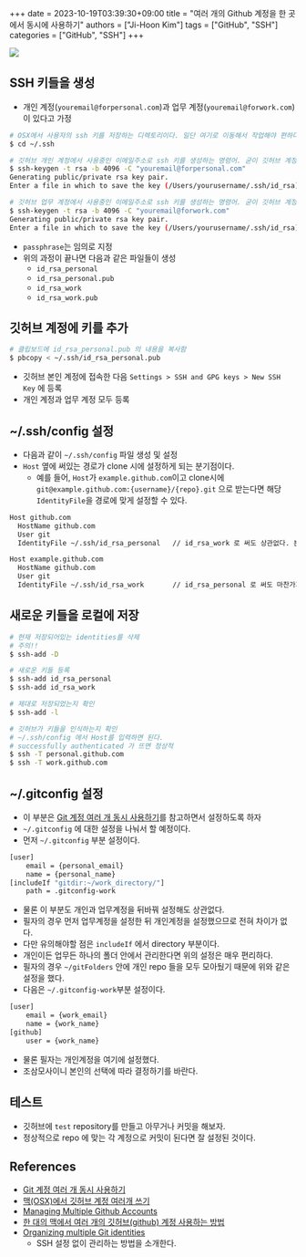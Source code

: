 +++ 
date = 2023-10-19T03:39:30+09:00
title = "여러 개의 Github 계정을 한 곳에서 동시에 사용하기"
authors = ["Ji-Hoon Kim"]
tags = ["GitHub", "SSH"]
categories = ["GitHub", "SSH"]
+++

<img src="/images/logos/GitHub_Logo.png">

## SSH 키들을 생성

- 개인 계정(`youremail@forpersonal.com`)과 업무 계정(`youremail@forwork.com`)이 있다고 가정

```bash
# OSX에서 사용자의 ssh 키를 저장하는 디렉토리이다. 일단 여기로 이동해서 작업해야 편하다.
$ cd ~/.ssh

# 깃허브 개인 계정에서 사용중인 이메일주소로 ssh 키를 생성하는 명령어. 굳이 깃허브 계정과 동일할 필요는 없다.
$ ssh-keygen -t rsa -b 4096 -C "youremail@forpersonal.com"
Generating public/private rsa key pair.
Enter a file in which to save the key (/Users/yourusername/.ssh/id_rsa) : id_rsa_personal

# 깃허브 업무 계정에서 사용중인 이메일주소로 ssh 키를 생성하는 명령어. 굳이 깃허브 계정과 동일할 필요는 없다.
$ ssh-keygen -t rsa -b 4096 -C "youremail@forwork.com"
Generating public/private rsa key pair.
Enter a file in which to save the key (/Users/yourusername/.ssh/id_rsa) : id_rsa_work
```

- `passphrase`는 임의로 지정
- 위의 과정이 끝나면 다음과 같은 파일들이 생성
  - `id_rsa_personal`
  - `id_rsa_personal.pub`
  - `id_rsa_work`
  - `id_rsa_work.pub`

## 깃허브 계정에 키를 추가

```bash
# 클립보드에 id_rsa_personal.pub 의 내용을 복사함
$ pbcopy < ~/.ssh/id_rsa_personal.pub
```

- 깃허브 본인 계정에 접속한 다음 `Settings > SSH and GPG keys > New SSH Key` 에 등록
- 개인 계정과 업무 계정 모두 등록

## ~/.ssh/config 설정

- 다음과 같이 `~/.ssh/config` 파일 생성 및 설정
- `Host` 옆에 써있는 경로가 clone 시에 설정하게 되는 분기점이다.
  - 예를 들어, `Host`가 `example.github.com`이고 clone시에 `git@example.github.com:{username}/{repo}.git` 으로 받는다면 해당 `IdentityFile`을 경로에 맞게 설정할 수 있다.

```bash
Host github.com
  HostName github.com
  User git
  IdentityFile ~/.ssh/id_rsa_personal   // id_rsa_work 로 써도 상관없다. 본인이 맞게 설정

Host example.github.com
  HostName github.com
  User git
  IdentityFile ~/.ssh/id_rsa_work       // id_rsa_personal 로 써도 마찬가지로 상관없다.
```

## 새로운 키들을 로컬에 저장

```bash
# 현재 저장되어있는 identities를 삭제
# 주의!!
$ ssh-add -D

# 새로운 키들 등록
$ ssh-add id_rsa_personal
$ ssh-add id_rsa_work

# 제대로 저장되었는지 확인
$ ssh-add -l

# 깃허브가 키들을 인식하는지 확인
# ~/.ssh/config 에서 Host를 입력하면 된다.
# successfully authenticated 가 뜨면 정상적
$ ssh -T personal.github.com
$ ssh -T work.github.com
```

## ~/.gitconfig 설정

- 이 부분은 [Git 계정 여러 개 동시 사용하기](https://blog.outsider.ne.kr/1448)를 참고하면서 설정하도록 하자
- `~/.gitconfig` 에 대한 설정을 나눠서 할 예정이다.
- 먼저 `~/.gitconfig` 부분 설정이다.

```bash
[user]
    email = {personal_email}
    name = {personal_name}
[includeIf "gitdir:~/work_directory/"]
    path = .gitconfig-work
```

- 물론 이 부분도 개인과 업무계정을 뒤바꿔 설정해도 상관없다.
- 필자의 경우 먼저 업무계정을 설정한 뒤 개인계정을 설정했으므로 전혀 차이가 없다.
- 다만 유의해야할 점은 `includeIf` 에서 directory 부분이다.
- 개인이든 업무든 하나의 폴더 안에서 관리한다면 위의 설정은 매우 편리하다.
- 필자의 경우 `~/gitFolders` 안에 개인 repo 들을 모두 모아뒀기 때문에 위와 같은 설정을 했다.
- 다음은 `~/.gitconfig-work`부분 설정이다.

```bash
[user]
    email = {work_email}
    name = {work_name}
[github]
    user = {work_name}
```

- 물론 필자는 개인계정을 여기에 설정했다.
- 조삼모사이니 본인의 선택에 따라 결정하기를 바란다.

## 테스트

- 깃허브에 `test` repository를 만들고 아무거나 커밋을 해보자.
- 정상적으로 repo 에 맞는 각 계정으로 커밋이 된다면 잘 설정된 것이다.

## References

- [Git 계정 여러 개 동시 사용하기](https://blog.outsider.ne.kr/1448)
- [맥(OSX)에서 깃허브 계정 여러개 쓰기](https://bonoogi.postype.com/post/583668)
- [Managing Multiple Github Accounts](https://mherman.org/blog/managing-multiple-github-accounts/)
- [한 대의 맥에서 여러 개의 깃허브(github) 계정 사용하는 방법](https://devlog.jwgo.kr/2018/08/17/how-to-use-multi-github-accounts-with-a-machine/)
- [Organizing multiple Git identities](https://garrit.xyz/posts/2023-10-13-organizing-multiple-git-identities)
  - SSH 설정 없이 관리하는 방법을 소개한다.
